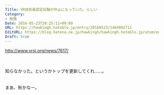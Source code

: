 ```yaml
---
Title: VR技術者認定試験が中止になっていた、らしい
Category:
- 勉強
Date: 2016-05-23T20:25:11+09:00
URL: https://hawkingh.hateblo.jp/entry/20160523/1464002711
EditURL: https://blog.hatena.ne.jp/hawkingh/hawkingh.hateblo.jp/atom/entry/6653812171397725457
Draft: true
---
```


http://www.vrsj.org/news/7617/<div><br></div><div><br></div><div>知らなかった。というかトップを更新してくれ……。</div><div><br></div><div><br></div><div>まあ、秋かなー。</div>
